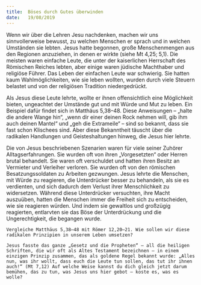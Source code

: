 ```yaml
---
title:  Böses durch Gutes überwinden
date:   19/08/2019
---
```


Wenn wir über die Lehren Jesu nachdenken, machen wir uns sinnvollerweise bewusst, zu welchen Menschen er sprach und in welchen Umständen sie lebten. Jesus hatte begonnen, große Menschenmengen aus den Regionen anzuziehen, in denen er wirkte (siehe Mt 4,25; 5,1). Die meisten waren einfache Leute, die unter der kaiserlichen Herrschaft des Römischen Reiches lebten, aber einige waren jüdische Machthaber und religiöse Führer. Das Leben der einfachen Leute war schwierig. Sie hatten kaum Wahlmöglichkeiten, wie sie leben wollten, wurden durch viele Steuern belastet und von der religiösen Tradition niedergedrückt.

Als Jesus diese Leute lehrte, wollte er ihnen offensichtlich eine Möglichkeit bieten, ungeachtet der Umstände gut und mit Würde und Mut zu leben. Ein Beispiel dafür findet sich in Matthäus 5,38–48. Diese Anweisungen – „halte die andere Wange hin“, „wenn dir einer deinen Rock nehmen will, gib ihm auch deinen Mantel“ und „geh die Extrameile“ – sind so bekannt, dass sie fast schon Klischees sind. Aber diese Bekanntheit täuscht über die radikalen Handlungen und Geisteshaltungen hinweg, die Jesus hier lehrte.

Die von Jesus beschriebenen Szenarien waren für viele seiner Zuhörer Alltagserfahrungen. Sie wurden oft von ihren „Vorgesetzten“ oder Herren brutal behandelt. Sie waren oft verschuldet und hatten ihren Besitz an Vermieter und Verleiher verloren. Sie wurden oft von den römischen Besatzungssoldaten zu Arbeiten gezwungen. Jesus lehrte die Menschen, mit Würde zu reagieren, die Unterdrücker besser zu behandeln, als sie es verdienten, und sich dadurch dem Verlust ihrer Menschlichkeit zu widersetzen. Während diese Unterdrücker versuchten, ihre Macht auszuüben, hatten die Menschen immer die Freiheit sich zu entscheiden, wie sie reagieren würden. Und indem sie gewaltlos und großzügig reagierten, entlarvten sie das Böse der Unterdrückung und die Ungerechtigkeit, die begangen wurde.

`Vergleiche Matthäus 5,38–48 mit Römer 12,20–21. Wie sollen wir diese radikalen Prinzipien in unserem Leben umsetzen?`

`Jesus fasste das ganze „Gesetz und die Propheten“ – all die heiligen Schriften, die wir oft als Altes Testament bezeichnen – in einem einzigen Prinzip zusammen, das als goldene Regel bekannt wurde: „Alles nun, was ihr wollt, dass euch die Leute tun sollen, das tut ihr ihnen auch!“ (Mt 7,12) Auf welche Weise kannst du dich gleich jetzt darum bemühen, das zu tun, was Jesus uns hier gebot – koste es, was es wolle?`
